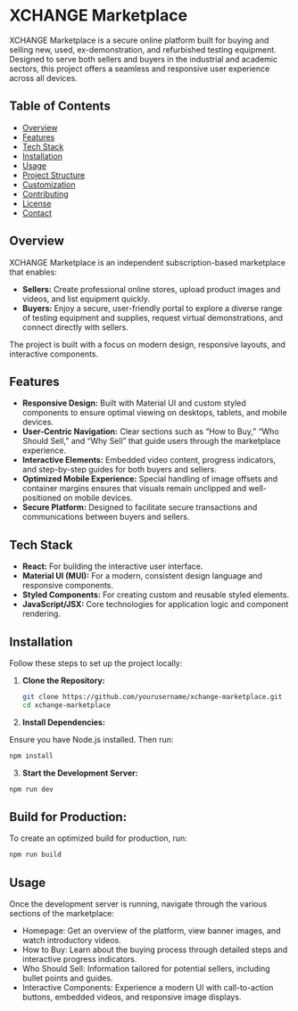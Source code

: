 # XCHANGE Marketplace

XCHANGE Marketplace is a secure online platform built for buying and selling new, used, ex-demonstration, and refurbished testing equipment. Designed to serve both sellers and buyers in the industrial and academic sectors, this project offers a seamless and responsive user experience across all devices.

## Table of Contents

- [Overview](#overview)
- [Features](#features)
- [Tech Stack](#tech-stack)
- [Installation](#installation)
- [Usage](#usage)
- [Project Structure](#project-structure)
- [Customization](#customization)
- [Contributing](#contributing)
- [License](#license)
- [Contact](#contact)

## Overview

XCHANGE Marketplace is an independent subscription-based marketplace that enables:
- **Sellers:** Create professional online stores, upload product images and videos, and list equipment quickly.
- **Buyers:** Enjoy a secure, user-friendly portal to explore a diverse range of testing equipment and supplies, request virtual demonstrations, and connect directly with sellers.

The project is built with a focus on modern design, responsive layouts, and interactive components.

## Features

- **Responsive Design:** Built with Material UI and custom styled components to ensure optimal viewing on desktops, tablets, and mobile devices.
- **User-Centric Navigation:** Clear sections such as “How to Buy,” “Who Should Sell,” and “Why Sell” that guide users through the marketplace experience.
- **Interactive Elements:** Embedded video content, progress indicators, and step-by-step guides for both buyers and sellers.
- **Optimized Mobile Experience:** Special handling of image offsets and container margins ensures that visuals remain unclipped and well-positioned on mobile devices.
- **Secure Platform:** Designed to facilitate secure transactions and communications between buyers and sellers.

## Tech Stack

- **React:** For building the interactive user interface.
- **Material UI (MUI):** For a modern, consistent design language and responsive components.
- **Styled Components:** For creating custom and reusable styled elements.
- **JavaScript/JSX:** Core technologies for application logic and component rendering.

## Installation

Follow these steps to set up the project locally:

1. **Clone the Repository:**

   ```bash
   git clone https://github.com/yourusername/xchange-marketplace.git
   cd xchange-marketplace

2. **Install Dependencies:**

Ensure you have Node.js installed. Then run:
```bash
npm install
```

3. **Start the Development Server:**
``` bash
npm run dev
```
## Build for Production:

To create an optimized build for production, run:
```bash
npm run build
```
## Usage
Once the development server is running, navigate through the various sections of the marketplace:

- Homepage: Get an overview of the platform, view banner images, and watch introductory videos.
- How to Buy: Learn about the buying process through detailed steps and interactive progress indicators.
- Who Should Sell: Information tailored for potential sellers, including bullet points and guides.
- Interactive Components: Experience a modern UI with call-to-action buttons, embedded videos, and responsive image displays.